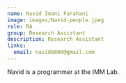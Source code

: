 ```yaml
---
name: Navid Imani Farahani
image: images/Navid-people.jpeg
role: RA
group: Research Assistant
description: Research Assistant 
links:
  email: navid9800@gmail.com
---
```


Navid is a programmer at the IMM Lab.

